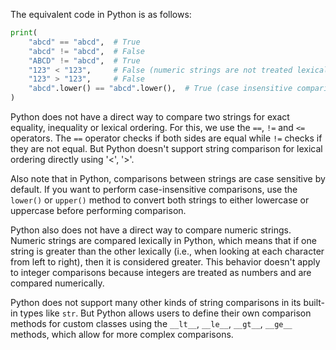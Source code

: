 The equivalent code in Python is as follows:

```python
print(
    "abcd" == "abcd",  # True
    "abcd" != "abcd",  # False
    "ABCD" != "abcd",  # True
    "123" < "123",     # False (numeric strings are not treated lexically in Python)
    "123" > "123",     # False
    "abcd".lower() == "abcd".lower(),  # True (case insensitive comparison)
)
```

Python does not have a direct way to compare two strings for exact equality, inequality or lexical ordering. For this, we use the `==`, `!=` and `<=` operators. The `==` operator checks if both sides are equal while `!=` checks if they are not equal. But Python doesn't support string comparison for lexical ordering directly using '<', '>'.

Also note that in Python, comparisons between strings are case sensitive by default. If you want to perform case-insensitive comparisons, use the `lower()` or `upper()` method to convert both strings to either lowercase or uppercase before performing comparison.

Python also does not have a direct way to compare numeric strings. Numeric strings are compared lexically in Python, which means that if one string is greater than the other lexically (i.e., when looking at each character from left to right), then it is considered greater. This behavior doesn't apply to integer comparisons because integers are treated as numbers and are compared numerically.

Python does not support many other kinds of string comparisons in its built-in types like `str`. But Python allows users to define their own comparison methods for custom classes using the `__lt__`, `__le__`, `__gt__`, `__ge__` methods, which allow for more complex comparisons.
